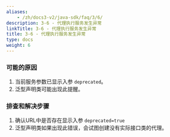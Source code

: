 ```yaml
---
aliases:
    - /zh/docs3-v2/java-sdk/faq/3/6/
description: 3-6 - 代理执行服务发生异常
linkTitle: 3-6 - 代理执行服务发生异常
title: 3-6 - 代理执行服务发生异常
type: docs
weight: 6
---
```




### 可能的原因

1. 当前服务参数已显示入参 `deprecated`。
2. 泛型声明类可能出现此提醒。

### 排查和解决步骤

1. 确认URL中是否存在显示入参 `deprecated=true`
2. 泛型声明类如果出现此错误，会试图创建没有实际接口类的代理。